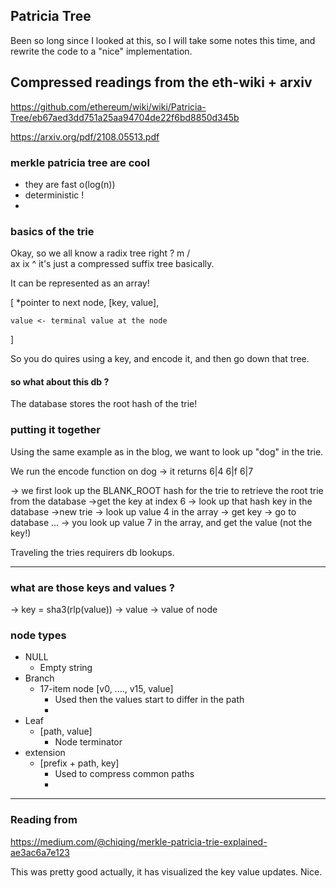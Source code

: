 ## Patricia Tree

Been so long since I looked at this, so I will take some notes this time, and rewrite the code to a "nice" implementation.


## Compressed readings from the eth-wiki + arxiv
https://github.com/ethereum/wiki/wiki/Patricia-Tree/eb67aed3dd751a25aa94704de22f6bd8850d345b

https://arxiv.org/pdf/2108.05513.pdf

### merkle patricia tree are cool
- they are fast o(log(n))
- deterministic !
- 

### basics of the trie
Okay, so we all know a radix tree right ? 
            m
        /       \
    ax              ix
^ it's just a compressed suffix tree basically.

It can be represented as an array!

[
    *pointer to next node,
    [key, value],

    value <- terminal value at the node
]

So you do quires using a key, and encode it, and then go down that tree.

#### so what about this db ? 
The database stores the root hash of the trie!

### putting it together

Using the same example as in the blog, we want to look up "dog" in the trie.

We run the encode function on dog -> it returns 6|4 6|f 6|7

-> we first look up the BLANK_ROOT hash for the trie to retrieve the root trie from the database
->get the key at index 6 -> look up that hash key in the database
->new trie -> look up value 4 in the array -> get key -> go to database
...
-> you look up value 7 in the array, and get the value (not the key!)

Traveling the tries requirers db lookups.

-----

### what are those keys and values ?  
-> key = sha3(rlp(value))
-> value -> value of node

### node types
- NULL
  - Empty string
- Branch
  - 17-item node [v0,  ...., v15, value]
    - Used then the values start to differ in the path
    - 
- Leaf
  - [path, value]
    - Node terminator
- extension
  - [prefix + path, key]
    - Used to compress common paths
    - 


-----

### Reading from 
https://medium.com/@chiqing/merkle-patricia-trie-explained-ae3ac6a7e123

This was pretty good actually, it has visualized the key value updates. Nice.

